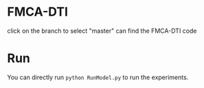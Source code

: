 # FMCA-DTI
click on the branch to select "master" can find the FMCA-DTI code
# Run
You can directly run 
  `python RunModel.py`
to run the experiments.
